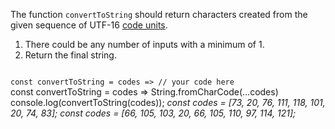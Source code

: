 The function `convertToString` should return characters created from the given sequence of UTF-16 [code units](https://developer.mozilla.org/en-US/docs/Glossary/Code_unit#:~:text=A%20character%20encoding%20system%20uses,on%20these%2016%2Dbit%20units.).

1. There could be any number of inputs with a minimum of 1.
2. Return the final string.

<codeblock language="javascript" type="exercise" testMode="multipleInput">
<code>
const convertToString = codes => // your code here
</code>

<solution>
const convertToString = codes => String.fromCharCode(...codes)
</solution>

<testcases>
<caller>
console.log(convertToString(codes));
</caller>
<testcase>
<i>
const codes = [73, 20, 76, 111, 118, 101, 20, 74, 83];
</i>
</testcase>
<testcase>
<i>
const codes = [66, 105, 103, 20, 66, 105, 110, 97, 114, 121];
</i>
</testcase>
</testcases>
</codeblock>